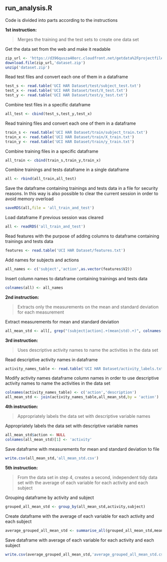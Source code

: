 ## run_analysis.R

Code is divided into parts according to the instructions

**1st instruction:**

> Merges the training and the test sets to create one data set

Get the data set from the web and make it readable

```R
zip_url <- 'https://d396qusza40orc.cloudfront.net/getdata%2Fprojectfiles%2FUCI%20HAR%20Dataset.zip'
download.file(zip_url,'dataset.zip')
unzip('dataset.zip')
```

Read test files and convert each one of them in a dataframe

```R
test_s <- read.table('UCI HAR Dataset/test/subject_test.txt')
test_x <- read.table('UCI HAR Dataset/test/X_test.txt')
test_y <- read.table('UCI HAR Dataset/test/y_test.txt')
```

Combine test files in a specific dataframe

```R
all_test <- cbind(test_s,test_y,test_x)
```

Read training files and convert each one of them in a dataframe

```R
train_s <- read.table('UCI HAR Dataset/train/subject_train.txt')
train_x <- read.table('UCI HAR Dataset/train/X_train.txt')
train_y <- read.table('UCI HAR Dataset/train/y_train.txt')
```

Combine training files in a specific dataframe

```R
all_train <- cbind(train_s,train_y,train_x)
```

Combine trainings and tests dataframe in a single dataframe

```R
all <- rbind(all_train,all_test)
```

Save the dataframe containing trainings and tests data in a file
for security reasons. In this way is also possible to clear the 
current session in order to avoid memory overload

```R
saveRDS(all,file = 'all_train_and_test')
```

Load dataframe if previous session was cleared

```R
all <- readRDS('all_train_and_test')
```

Read features with the purpose of adding columns to dataframe
containing trainings and tests data

```R
features <- read.table('UCI HAR Dataset/features.txt')
```

Add names for subjects and actions

```R
all_names <- c('subject','action',as.vector(features$V2))
```

Insert column names to dataframe
containing trainings and tests data

```R
colnames(all) <- all_names
```

**2nd instruction:**

> Extracts only the measurements on the mean and standard deviation for each measurement

Extract measurements for mean and standard deviation

```R
all_mean_std <- all[, grep("(subject|action|.+(mean|std).+)", colnames(all))]
```

**3rd instruction:**

> Uses descriptive activity names to name the activities in the data set

Read descriptive activity names in dataframe

```R
activity_names_table <- read.table('UCI HAR Dataset/activity_labels.txt')
```

Modify activity names dataframe column names in order to
use descriptive activity names to name the activities in the data set

```R
colnames(activity_names_table) <- c('action','description')
all_mean_std <- join(activity_names_table,all_mean_std,by = 'action')
```

**4th instruction:**

> Appropriately labels the data set with descriptive variable names

Appropriately labels the data set with descriptive variable names

```R
all_mean_std$action <- NULL
colnames(all_mean_std)[1] <- 'activity'
```

Save dataframe with measurements for mean and standard deviation to file

```R
write.csv(all_mean_std,'all_mean_std.csv')
```

**5th instruction:**

> From the data set in step 4, creates a second, independent tidy data set with the average of each variable for each activity and each subject

Grouping dataframe by activity and subject

```R
grouped_all_mean_std <- group_by(all_mean_std,activity,subject)
```

Create dataframe with the average of each variable for each activity and each subject

```R
average_grouped_all_mean_std <- summarise_all(grouped_all_mean_std,mean)
```

Save dataframe with average of each variable for each activity and each subject

```R
write.csv(average_grouped_all_mean_std,'average_grouped_all_mean_std.csv')
```

